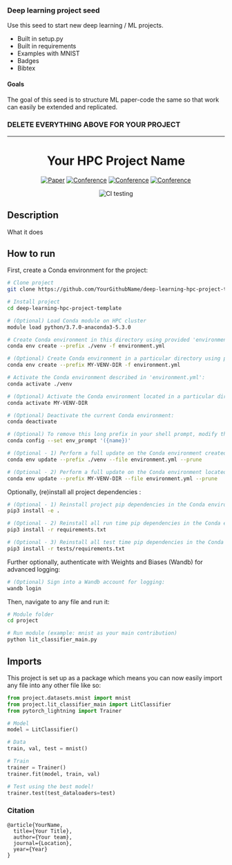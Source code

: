 ### Deep learning project seed
Use this seed to start new deep learning / ML projects.

- Built in setup.py
- Built in requirements
- Examples with MNIST
- Badges
- Bibtex

#### Goals  
The goal of this seed is to structure ML paper-code the same so that work can easily be extended and replicated.   

### DELETE EVERYTHING ABOVE FOR YOUR PROJECT  
 
---

<div align="center">    
 
# Your HPC Project Name     

[![Paper](http://img.shields.io/badge/paper-arxiv.1001.2234-B31B1B.svg)](https://www.nature.com/articles/nature14539)
[![Conference](http://img.shields.io/badge/NeurIPS-2019-4b44ce.svg)](https://papers.nips.cc/book/advances-in-neural-information-processing-systems-31-2018)
[![Conference](http://img.shields.io/badge/ICLR-2019-4b44ce.svg)](https://papers.nips.cc/book/advances-in-neural-information-processing-systems-31-2018)
[![Conference](http://img.shields.io/badge/AnyConference-year-4b44ce.svg)](https://papers.nips.cc/book/advances-in-neural-information-processing-systems-31-2018)  
<!--
ARXIV   
[![Paper](http://img.shields.io/badge/arxiv-math.co:1480.1111-B31B1B.svg)](https://www.nature.com/articles/nature14539)
-->
![CI testing](https://github.com/amorehead/deep-learning-hpc-project-template/workflows/CI%20testing/badge.svg?branch=master&event=push)


<!--  
Conference   
-->   
</div>
 
## Description   
What it does   

## How to run   
First, create a Conda environment for the project:
```bash
# Clone project   
git clone https://github.com/YourGithubName/deep-learning-hpc-project-template

# Install project   
cd deep-learning-hpc-project-template

# (Optional) Load Conda module on HPC cluster
module load python/3.7.0-anaconda3-5.3.0

# Create Conda environment in this directory using provided 'environment.yml' file:
conda env create --prefix ./venv -f environment.yml

# (Optional) Create Conda environment in a particular directory using provided 'environment.yml' file:
conda env create --prefix MY-VENV-DIR -f environment.yml

# Activate the Conda environment described in 'environment.yml':
conda activate ./venv

# (Optional) Activate the Conda environment located in a particular directory:
conda activate MY-VENV-DIR

# (Optional) Deactivate the current Conda environment:
conda deactivate

# (Optional) To remove this long prefix in your shell prompt, modify the env_prompt setting in your .condarc file:
conda config --set env_prompt '({name})'

# (Optional - 1) Perform a full update on the Conda environment created using 'environment.yml':
conda env update --prefix ./venv --file environment.yml --prune

# (Optional - 2) Perform a full update on the Conda environment located in a particular directory:
conda env update --prefix MY-VENV-DIR --file environment.yml --prune
```

Optionally, (re)install all project dependencies :
```bash
# (Optional - 1) Reinstall project pip dependencies in the Conda environment currently activated:
pip3 install -e .

# (Optional - 2) Reinstall all run time pip dependencies in the Conda environment currently activated:
pip3 install -r requirements.txt

# (Optional - 3) Reinstall all test time pip dependencies in the Conda environment currently activated:
pip3 install -r tests/requirements.txt
 ```   

Further optionally, authenticate with Weights and Biases (Wandb) for advanced logging:
```bash
# (Optional) Sign into a Wandb account for logging:
wandb login
 ```   

 Then, navigate to any file and run it:
 ```bash
# Module folder
cd project

# Run module (example: mnist as your main contribution)   
python lit_classifier_main.py    
```

## Imports
This project is set up as a package which means you can now easily import any file into any other file like so:
```python
from project.datasets.mnist import mnist
from project.lit_classifier_main import LitClassifier
from pytorch_lightning import Trainer

# Model
model = LitClassifier()

# Data
train, val, test = mnist()

# Train
trainer = Trainer()
trainer.fit(model, train, val)

# Test using the best model!
trainer.test(test_dataloaders=test)
```

### Citation   
```
@article{YourName,
  title={Your Title},
  author={Your team},
  journal={Location},
  year={Year}
}
```   
